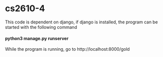 # cs2610-4
This code is dependent on django, if django is installed, the program can be started with the following command

#### python3 manage.py runserver

While the program is running, go to http://localhost:8000/gold
